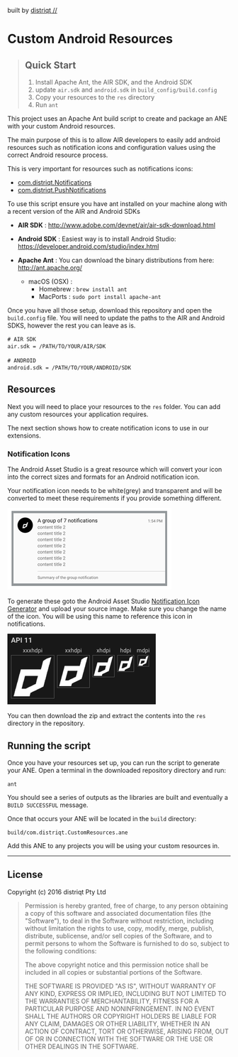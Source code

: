 built by [distriqt //](http://airnativeextensions.com) 

# Custom Android Resources

> ## Quick Start 
>
> 1. Install Apache Ant, the AIR SDK, and the Android SDK
> 2. update `air.sdk` and `android.sdk` in `build_config/build.config` 
> 3. Copy your resources to the `res` directory 
> 4. Run `ant`


This project uses an Apache Ant build script to create and package an ANE with your custom Android resources.

The main purpose of this is to allow AIR developers to easily add android resources such as 
notification icons and configuration values using the correct Android resource process.

This is very important for resources such as notifications icons:

- [com.distriqt.Notifications](http://airnativeextensions.com/extension/com.distriqt.Notifications)
- [com.distriqt.PushNotifications](http://airnativeextensions.com/extension/com.distriqt.PushNotifications)


To use this script ensure you have ant installed on your machine along with a recent version of the AIR and Android SDKs

- **AIR SDK** : http://www.adobe.com/devnet/air/air-sdk-download.html
- **Android SDK** : Easiest way is to install Android Studio: https://developer.android.com/studio/index.html
- **Apache Ant** : You can download the binary distributions from here: http://ant.apache.org/

  - macOS (OSX) : 
    - Homebrew : `brew install ant` 
    - MacPorts : `sudo port install apache-ant`


Once you have all those setup, download this repository and open the `build.config` file. 
You will need to update the paths to the AIR and Android SDKS, however the rest you can leave as is.

```
# AIR SDK
air.sdk = /PATH/TO/YOUR/AIR/SDK

# ANDROID
android.sdk = /PATH/TO/YOUR/ANDROID/SDK
```


## Resources

Next you will need to place your resources to the `res` folder. 
You can add any custom resources your application requires. 

The next section shows how to create notification icons to use in our extensions.


### Notification Icons 

The Android Asset Studio is a great resource which will convert your icon into the correct 
sizes and formats for an Android notification icon.

Your notification icon needs to be white(grey) and transparent and will be converted to meet
these requirements if you provide something different. 

![Notification Icons](images/android-group.png)

To generate these goto the Android Asset Studio [Notification Icon Generator](https://romannurik.github.io/AndroidAssetStudio/icons-notification.html)
and upload your source image. Make sure you change the name of the icon. 
You will be using this name to reference this icon in notifications.

![Asset Studio](images/example-icons.png)

You can then download the zip and extract the contents into the `res` directory in the repository. 


## Running the script

Once you have your resources set up, you can run the script to generate your ANE.
Open a terminal in the downloaded repository directory and run:

```
ant
```

You should see a series of outputs as the libraries are built and eventually a `BUILD SUCCESSFUL` message.

Once that occurs your ANE will be located in the `build` directory:

```
build/com.distriqt.CustomResources.ane
```

Add this ANE to any projects you will be using your custom resources in.



---


## License


Copyright (c) 2016 distriqt Pty Ltd
 
> Permission is hereby granted, free of charge, to any person obtaining a copy
> of this software and associated documentation files (the "Software"), to deal
> in the Software without restriction, including without limitation the rights
> to use, copy, modify, merge, publish, distribute, sublicense, and/or sell
> copies of the Software, and to permit persons to whom the Software is
> furnished to do so, subject to the following conditions:
> 
> The above copyright notice and this permission notice shall be included in all
> copies or substantial portions of the Software.
> 
> THE SOFTWARE IS PROVIDED "AS IS", WITHOUT WARRANTY OF ANY KIND, EXPRESS OR
> IMPLIED, INCLUDING BUT NOT LIMITED TO THE WARRANTIES OF MERCHANTABILITY,
> FITNESS FOR A PARTICULAR PURPOSE AND NONINFRINGEMENT. IN NO EVENT SHALL THE
> AUTHORS OR COPYRIGHT HOLDERS BE LIABLE FOR ANY CLAIM, DAMAGES OR OTHER
> LIABILITY, WHETHER IN AN ACTION OF CONTRACT, TORT OR OTHERWISE, ARISING FROM,
> OUT OF OR IN CONNECTION WITH THE SOFTWARE OR THE USE OR OTHER DEALINGS IN THE
> SOFTWARE.
> 


